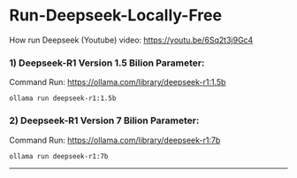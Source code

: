 # Run-Deepseek-Locally-Free

How run Deepseek (Youtube) video: https://youtu.be/6Sq2t3j9Gc4

### 1) Deepseek-R1 Version 1.5 Bilion Parameter:

Command Run: https://ollama.com/library/deepseek-r1:1.5b
    
    ollama run deepseek-r1:1.5b

### 2) Deepseek-R1 Version 7 Bilion Parameter:

Command Run: https://ollama.com/library/deepseek-r1:7b

    ollama run deepseek-r1:7b
------------------------------------------------------
